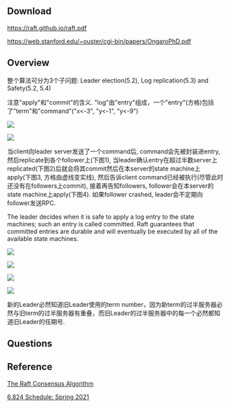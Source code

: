 ## **Download**

https://raft.github.io/raft.pdf

https://web.stanford.edu/~ouster/cgi-bin/papers/OngaroPhD.pdf

## **Overview**

整个算法可分为3个子问题: Leader election(5.2), Log replication(5.3) and Safety(5.2, 5.4)

注意"apply"和"commit"的含义. "log"由"entry"组成，一个"entry"(方格)包括了"term"和"command"("x<-3", "y<-1", "y<-9")

![](https://gitee.com/systemX1/image-hosting-service/raw/main/img/6824/20211215130149-7070bbafac967b52c2bf6611a106e37f-RaftFigure2-1.png)

![](https://gitee.com/systemX1/image-hosting-service/raw/main/img/6824/20211215130149-7f75580590cb7472fb98f055c9d78050-RaftFigure3-5.png)



当client向leader server发送了一个command后, command会先被封装进entry, 然后replicate到各个follower上(下图1), 当leader确认entry在超过半数server上replicated(下图2)后就会将其commit然后在本server的state machine上apply(下图3, 方格由虚线变实线), 然后告诉client command已经被执行(尽管此时还没有在followers上commit), 接着再告知followers, follower会在本server的state machine上apply(下图4). 如果follower crashed, leader会不定期向follower发送RPC.

The leader decides when it is safe to apply a log entry to the state machines; such an entry is called committed. Raft guarantees that committed entries are durable and will eventually be executed by all of the available state machines.

![](https://gitee.com/systemX1/image-hosting-service/raw/main/img/6824/20211215132340-4abe9aeee40e8cb07967545850e82d24-RaftVisualization1-1.png)

![](https://gitee.com/systemX1/image-hosting-service/raw/main/img/6824/20211215131628-9045565611bffb132bb8cc3b2efb43c2-RaftVisualization1-2.png)

![](https://gitee.com/systemX1/image-hosting-service/raw/main/img/6824/20211215132349-97df66d4851e914f00d4823614eed5d1-RaftVisualization1-3.png)



![](https://gitee.com/systemX1/image-hosting-service/raw/main/img/6824/20211215132356-bf1e3f26d00ce1c12e19ac70e19f6ac4-RaftVisualization1-4.png)









新的Leader必然知道旧Leader使用的term number，因为新term的过半服务器必然与旧term的过半服务器有重叠，而旧Leader的过半服务器中的每一个必然都知道旧Leader的任期号.











## **Questions**



## **Reference**

[The Raft Consensus Algorithm](https://raft.github.io/)

[6.824 Schedule: Spring 2021](https://pdos.csail.mit.edu/6.824/index.html) 



